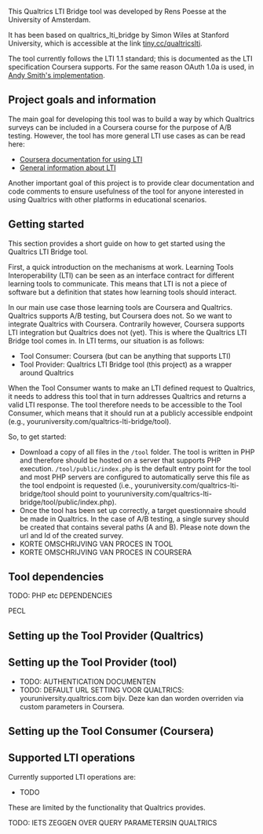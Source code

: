This Qualtrics LTI Bridge tool was developed by Rens Poesse at the University of Amsterdam.

It has been based on qualtrics_lti_bridge by Simon Wiles at Stanford University,
which is accessible at the link [tiny.cc/qualtricslti](http://tiny.cc/qualtricslti).

The tool currently follows the LTI 1.1 standard; this is documented as the LTI specification Coursera supports.
For the same reason OAuth 1.0a is used, in [Andy Smith's implementation](http://oauth.googlecode.com/svn/code/php/).

## Project goals and information

The main goal for developing this tool was to build a way by which Qualtrics surveys can be included
in a Coursera course for the purpose of A/B testing. However, the tool has more general LTI use cases
as can be read here:

* [Coursera documentation for using LTI](https://tech.coursera.org/app-platform/lti)
* [General information about LTI](https://www.imsglobal.org/activity/learning-tools-interoperability)

Another important goal of this project is to provide clear documentation and code comments to ensure
usefulness of the tool for anyone interested in using Qualtrics with other platforms in educational scenarios.

## Getting started

This section provides a short guide on how to get started using the Qualtrics LTI Bridge tool.

First, a quick introduction on the mechanisms at work. Learning Tools Interoperability (LTI) can be seen as an
interface contract for different learning tools to communicate. This means that LTI is not a piece of software but
a definition that states how learning tools should interact.

In our main use case those learning tools are Coursera and Qualtrics. Qualtrics supports A/B testing, but Coursera
does not. So we want to integrate Qualtrics with Coursera. Contrarily however, Coursera supports LTI integration but
Qualtrics does not (yet). This is where the Qualtrics LTI Bridge tool comes in. In LTI terms, our situation is as follows:

* Tool Consumer: Coursera (but can be anything that supports LTI)
* Tool Provider: Qualtrics LTI Bridge tool (this project) as a wrapper around Qualtrics

When the Tool Consumer wants to make an LTI defined request to Qualtrics, it needs to address this tool that in turn
addresses Qualtrics and returns a valid LTI response. The tool therefore needs to be accessible to the Tool Consumer,
which means that it should run at a publicly accessible endpoint (e.g., youruniversity.com/qualtrics-lti-bridge/tool).

So, to get started:

* Download a copy of all files in the `/tool` folder. The tool is written in PHP and therefore should be hosted on
a server that supports PHP execution. `/tool/public/index.php` is the default entry point for the tool and most PHP servers are
configured to automatically serve this file as the tool endpoint is requested (i.e., youruniversity.com/qualtrics-lti-bridge/tool
should point to youruniversity.com/qualtrics-lti-bridge/tool/public/index.php).
* Once the tool has been set up correctly, a target questionnaire should be made in Qualtrics. In the case of A/B testing,
a single survey should be created that contains several paths (A and B). Please note down the url and Id of the created survey.
* KORTE OMSCHRIJVING VAN PROCES IN TOOL
* KORTE OMSCHRIJVING VAN PROCES IN COURSERA

## Tool dependencies

TODO: PHP etc DEPENDENCIES

PECL

## Setting up the Tool Provider (Qualtrics)

## Setting up the Tool Provider (tool)

* TODO: AUTHENTICATION DOCUMENTEN
* TODO: DEFAULT URL SETTING VOOR QUALTRICS: youruniversity.qualtrics.com bijv. Deze kan dan worden overriden via custom parameters in Coursera.

## Setting up the Tool Consumer (Coursera)

## Supported LTI operations

Currently supported LTI operations are:

* TODO

These are limited by the functionality that Qualtrics provides.

TODO: IETS ZEGGEN OVER QUERY PARAMETERSIN QUALTRICS